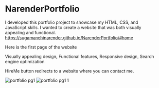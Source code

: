 # NarenderPortfolio
I developed this portfolio project to showcase my HTML, CSS, and JavaScript skills. I wanted to create a website that was both visually appealing and functional.
https://sugamanchinarender.github.io/NarenderPortfolio/#home


Here is the first page of the website

Visually appealing design, Functional features, Responsive design, Search engine optimization

HireMe button redirects to a website where you can contact me.


![portfolio pg1](https://github.com/SugamanchiNarender/NarenderPortfolio/assets/110886441/87416ecf-7a9e-4c4d-9d28-43b9c1c5466a)
![portfolio pg1 1](https://github.com/SugamanchiNarender/NarenderPortfolio/assets/110886441/10f3cd81-b2bb-46dc-88b8-0775bd171e38)

